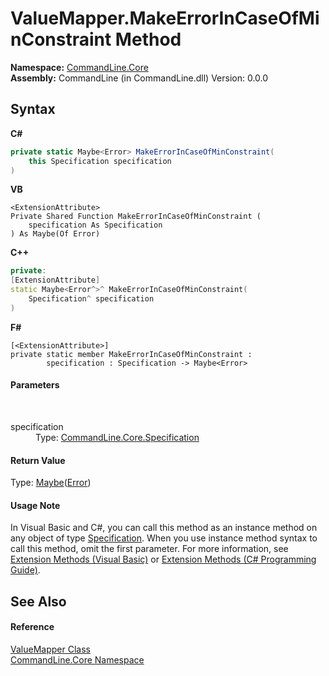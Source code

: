 # ValueMapper.MakeErrorInCaseOfMinConstraint Method 
 

**Namespace:**&nbsp;<a href="N_CommandLine_Core">CommandLine.Core</a><br />**Assembly:**&nbsp;CommandLine (in CommandLine.dll) Version: 0.0.0

## Syntax

**C#**<br />
``` C#
private static Maybe<Error> MakeErrorInCaseOfMinConstraint(
	this Specification specification
)
```

**VB**<br />
``` VB
<ExtensionAttribute>
Private Shared Function MakeErrorInCaseOfMinConstraint ( 
	specification As Specification
) As Maybe(Of Error)
```

**C++**<br />
``` C++
private:
[ExtensionAttribute]
static Maybe<Error^>^ MakeErrorInCaseOfMinConstraint(
	Specification^ specification
)
```

**F#**<br />
``` F#
[<ExtensionAttribute>]
private static member MakeErrorInCaseOfMinConstraint : 
        specification : Specification -> Maybe<Error> 

```


#### Parameters
&nbsp;<dl><dt>specification</dt><dd>Type: <a href="T_CommandLine_Core_Specification">CommandLine.Core.Specification</a><br /></dd></dl>

#### Return Value
Type: <a href="T_CSharpx_Maybe_1">Maybe</a>(<a href="T_CommandLine_Error">Error</a>)

#### Usage Note
In Visual Basic and C#, you can call this method as an instance method on any object of type <a href="T_CommandLine_Core_Specification">Specification</a>. When you use instance method syntax to call this method, omit the first parameter. For more information, see <a href="https://docs.microsoft.com/dotnet/visual-basic/programming-guide/language-features/procedures/extension-methods">Extension Methods (Visual Basic)</a> or <a href="https://docs.microsoft.com/dotnet/csharp/programming-guide/classes-and-structs/extension-methods">Extension Methods (C# Programming Guide)</a>.

## See Also


#### Reference
<a href="T_CommandLine_Core_ValueMapper">ValueMapper Class</a><br /><a href="N_CommandLine_Core">CommandLine.Core Namespace</a><br />